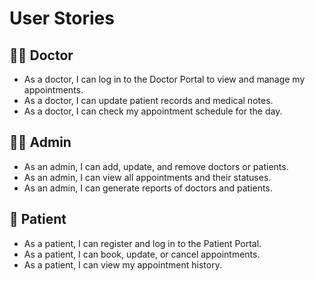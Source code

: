 # User Stories

## 👨‍⚕️ Doctor
- As a doctor, I can log in to the Doctor Portal to view and manage my appointments.
- As a doctor, I can update patient records and medical notes.
- As a doctor, I can check my appointment schedule for the day.

## 🧑‍💻 Admin
- As an admin, I can add, update, and remove doctors or patients.
- As an admin, I can view all appointments and their statuses.
- As an admin, I can generate reports of doctors and patients.

## 🧍 Patient
- As a patient, I can register and log in to the Patient Portal.
- As a patient, I can book, update, or cancel appointments.
- As a patient, I can view my appointment history.
